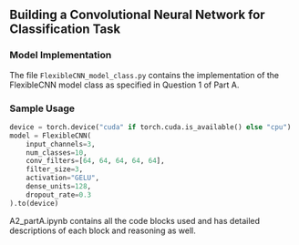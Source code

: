 ## Building a Convolutional Neural Network for Classification Task

### Model Implementation
The file `FlexibleCNN_model_class.py` contains the implementation of the FlexibleCNN model class as specified in Question 1 of Part A.

### Sample Usage
```python
device = torch.device("cuda" if torch.cuda.is_available() else "cpu")
model = FlexibleCNN(
    input_channels=3,
    num_classes=10,
    conv_filters=[64, 64, 64, 64, 64],
    filter_size=3,
    activation="GELU",
    dense_units=128,
    dropout_rate=0.3
).to(device)
```

A2_partA.ipynb contains all the code blocks used and has detailed descriptions of each block and reasoning as well.
